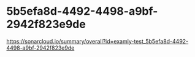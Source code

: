 # 5b5efa8d-4492-4498-a9bf-2942f823e9de
https://sonarcloud.io/summary/overall?id=examly-test_5b5efa8d-4492-4498-a9bf-2942f823e9de
